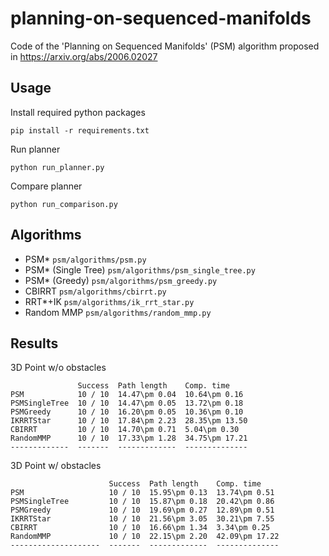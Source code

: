 # planning-on-sequenced-manifolds
Code of the 'Planning on Sequenced Manifolds' (PSM) algorithm proposed in https://arxiv.org/abs/2006.02027

## Usage
Install required python packages 
```
pip install -r requirements.txt
```
Run planner
```
python run_planner.py
```

Compare planner
```
python run_comparison.py
```
## Algorithms
- PSM*  ```psm/algorithms/psm.py```
- PSM* (Single Tree) ```psm/algorithms/psm_single_tree.py```
- PSM* (Greedy) ```psm/algorithms/psm_greedy.py```
- CBIRRT ```psm/algorithms/cbirrt.py```
- RRT*+IK ```psm/algorithms/ik_rrt_star.py```
- Random MMP ```psm/algorithms/random_mmp.py```

## Results
3D Point w/o obstacles
```
               Success  Path length    Comp. time
PSM            10 / 10  14.47\pm 0.04  10.64\pm 0.16
PSMSingleTree  10 / 10  14.47\pm 0.05  13.72\pm 0.18
PSMGreedy      10 / 10  16.20\pm 0.05  10.36\pm 0.10
IKRRTStar      10 / 10  17.84\pm 2.23  28.35\pm 13.50
CBIRRT         10 / 10  14.70\pm 0.71  5.04\pm 0.30
RandomMMP      10 / 10  17.33\pm 1.28  34.75\pm 17.21
-------------  -------  -------------  --------------
```
3D Point w/ obstacles
```
                      Success  Path length    Comp. time
PSM                   10 / 10  15.95\pm 0.13  13.74\pm 0.51
PSMSingleTree         10 / 10  15.87\pm 0.18  20.42\pm 0.86
PSMGreedy             10 / 10  19.69\pm 0.27  12.89\pm 0.51
IKRRTStar             10 / 10  21.56\pm 3.05  30.21\pm 7.55
CBIRRT                10 / 10  16.66\pm 1.34  3.34\pm 0.25
RandomMMP             10 / 10  22.15\pm 2.20  42.09\pm 17.22
--------------------  -------  -------------  --------------
```